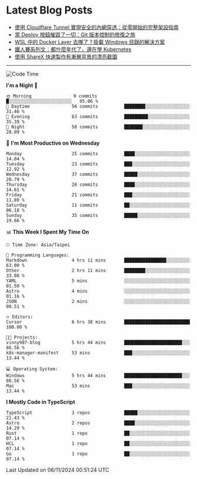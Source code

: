 # Latest Blog Posts
<!-- BLOG-POST-LIST:START -->
- [使用 Cloudflare Tunnel 實現安全的內網穿透：從零開始的完整架設指南](https://www.vinny987.xyz/blog/2024/secure-local-server-exposure-with-cloudflare-tunnel-a-complete-setup-guide-from-scratch/)
- [當 Deploy 按鈕摧毀了一切：Git 版本控制的修復之旅](https://www.vinny987.xyz/blog/2024/when-deploy-button-breaks-everything-a-git-recovery-journey/)
- [WSL 中的 Docker Layer 去哪了？掛載 Windows 目錄的解決方案](https://www.vinny987.xyz/blog/2024/where-are-docker-layers-in-wsl-a-simple-mount-solution/)
- [鐵人賽系列文：都什麼年代了，還在學 Kubernetes](https://www.vinny987.xyz/blog/2024/ithome-ironman-2024-thoughts/)
- [使用 ShareX 快速製作有漸層背景的漂亮截圖](https://www.vinny987.xyz/blog/2024/use-sharex-to-quickly-create-beautiful-screenshots-with-gradient-backgrounds/)
<!-- BLOG-POST-LIST:END -->

---

<!--START_SECTION:waka-->
![Code Time](http://img.shields.io/badge/Code%20Time-433%20hrs%205%20mins-blue)

**I'm a Night 🦉** 

```text
🌞 Morning                9 commits           █░░░░░░░░░░░░░░░░░░░░░░░░   05.06 % 
🌆 Daytime                56 commits          ████████░░░░░░░░░░░░░░░░░   31.46 % 
🌃 Evening                63 commits          █████████░░░░░░░░░░░░░░░░   35.39 % 
🌙 Night                  50 commits          ███████░░░░░░░░░░░░░░░░░░   28.09 % 
```
📅 **I'm Most Productive on Wednesday** 

```text
Monday                   25 commits          ████░░░░░░░░░░░░░░░░░░░░░   14.04 % 
Tuesday                  23 commits          ███░░░░░░░░░░░░░░░░░░░░░░   12.92 % 
Wednesday                37 commits          █████░░░░░░░░░░░░░░░░░░░░   20.79 % 
Thursday                 26 commits          ████░░░░░░░░░░░░░░░░░░░░░   14.61 % 
Friday                   21 commits          ███░░░░░░░░░░░░░░░░░░░░░░   11.80 % 
Saturday                 11 commits          ██░░░░░░░░░░░░░░░░░░░░░░░   06.18 % 
Sunday                   35 commits          █████░░░░░░░░░░░░░░░░░░░░   19.66 % 
```


📊 **This Week I Spent My Time On** 

```text
🕑︎ Time Zone: Asia/Taipei

💬 Programming Languages: 
Markdown                 4 hrs 11 mins       ████████████████░░░░░░░░░   63.00 % 
Other                    2 hrs 11 mins       ████████░░░░░░░░░░░░░░░░░   33.08 % 
YAML                     5 mins              ░░░░░░░░░░░░░░░░░░░░░░░░░   01.50 % 
Astro                    4 mins              ░░░░░░░░░░░░░░░░░░░░░░░░░   01.16 % 
JSON                     2 mins              ░░░░░░░░░░░░░░░░░░░░░░░░░   00.51 % 

🔥 Editors: 
Cursor                   6 hrs 38 mins       █████████████████████████   100.00 % 

🐱‍💻 Projects: 
vinny987-blog            5 hrs 44 mins       ██████████████████████░░░   86.56 % 
k8s-manager-manifest     53 mins             ███░░░░░░░░░░░░░░░░░░░░░░   13.44 % 

💻 Operating System: 
Windows                  5 hrs 44 mins       ██████████████████████░░░   86.56 % 
Mac                      53 mins             ███░░░░░░░░░░░░░░░░░░░░░░   13.44 % 
```

**I Mostly Code in TypeScript** 

```text
TypeScript               3 repos             █████░░░░░░░░░░░░░░░░░░░░   21.43 % 
Astro                    2 repos             ████░░░░░░░░░░░░░░░░░░░░░   14.29 % 
Rust                     1 repo              ██░░░░░░░░░░░░░░░░░░░░░░░   07.14 % 
HCL                      1 repo              ██░░░░░░░░░░░░░░░░░░░░░░░   07.14 % 
Go                       1 repo              ██░░░░░░░░░░░░░░░░░░░░░░░   07.14 % 
```




 Last Updated on 06/11/2024 00:51:24 UTC
<!--END_SECTION:waka-->

<!--
**vincent97277/vincent97277** is a ✨ _special_ ✨ repository because its `README.md` (this file) appears on your GitHub profile.

Here are some ideas to get you started:

- 🔭 I’m currently working on ...
- 🌱 I’m currently learning ...
- 👯 I’m looking to collaborate on ...
- 🤔 I’m looking for help with ...
- 💬 Ask me about ...
- 📫 How to reach me: ...
- 😄 Pronouns: ...
- ⚡ Fun fact: ...
-->
